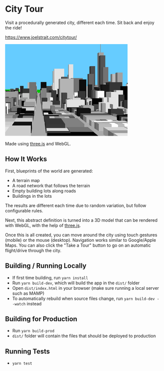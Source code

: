 # City Tour

Visit a procedurally generated city, different each time. Sit back and enjoy the ride!

<https://www.joelstrait.com/citytour/>

<img src="city_tour.gif" width="400" />

Made using [three.js](http://threejs.org) and WebGL.


## How It Works

First, blueprints of the world are generated:

* A terrain map
* A road network that follows the terrain
* Empty building lots along roads
* Buildings in the lots

The results are different each time due to random variation, but follow configurable rules.

Next, this abstract definition is turned into a 3D model that can be rendered with WebGL, with the help of [three.js](http://threejs.org).

Once this is all created, you can move around the city using touch gestures (mobile) or the mouse (desktop). Navigation works similar to Google/Apple Maps. You can also click the "Take a Tour" button to go on an automatic flight/drive through the city.

## Building / Running Locally

* If first time building, run `yarn install`
* Run `yarn build-dev`, which will build the app in the `dist/` folder
* Open `dist/index.html` in your browser (make sure running a local server such as MAMP)
* To automatically rebuild when source files change, run `yarn build-dev --watch` instead

## Building for Production

* Run `yarn build-prod`
* `dist/` folder will contain the files that should be deployed to production

## Running Tests

* `yarn test`
